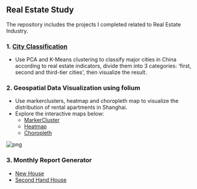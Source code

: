 ## Real Estate Study

The repository includes the projects I completed related to Real Estate Industry.


### 1. [City Classification](https://github.com/casey0808/real_estate_study/tree/master/city_classification)
* Use PCA and K-Means clustering to classify major cities in China according to real estate indicators, divide them into 3 categories: 'first, second and third-tier cities', then visualize the result. 

### 2. Geospatial Data Visualization using folium
* Use markerclusters, heatmap and choropleth map to visualize the distribution of rental apartments in Shanghai.
* Explore the interactive maps below:
  * [MarkerCluster](https://casey0808.github.io/real_estate_study/geospatial_data_visualization/rental_apt.html)
  * [Heatmap](https://casey0808.github.io/real_estate_study/geospatial_data_visualization/rental_apt_heatmap.html)
  * [Choropleth](https://casey0808.github.io/real_estate_study/geospatial_data_visualization/rental_apt_choropleth.html)

![png](/geospatial_data_visualization/markercluster.png)

### 3. Monthly Report Generator
* [New House](https://github.com/casey0808/real_estate_study/tree/master//new_house)
* [Second Hand House](https://github.com/casey0808/real_estate_study/tree/master//second_hand_house)
